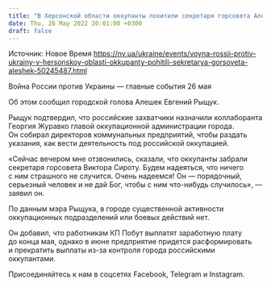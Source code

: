 ```yaml
---
title: "В Херсонской области оккупанты похитили секретаря горсовета Алешек"
date: Thu, 26 May 2022 20:01:00 +0300
draft: false
---
```

Источник: Новое Время https://nv.ua/ukraine/events/voyna-rossii-protiv-ukrainy-v-hersonskoy-oblasti-okkupanty-pohitili-sekretarya-gorsoveta-aleshek-50245487.html


Война России против Украины — главные события 26 мая

 Об этом сообщил городской голова Алешек Евгений Рыщук.

Рыщук подтвердил, что российские захватчики назначили коллаборанта Георгия Журавко главой оккупационной администрации города. Он собирал директоров коммунальных предприятий, чтобы раздать указания, как вести деятельность под российской оккупацией.

«Сейчас вечером мне отзвонились, сказали, что оккупанты забрали секретаря горсовета Виктора Сироту. Будем надеяться, что ничего с ним страшного не случится. Очень надеемся! Он — порядочный, серьезный человек и не дай Бог, чтобы с ним что-нибудь случилось», — заявил он.

По данным мэра Рыщука, в городе существенной активности оккупационных подразделений или боевых действий нет.

Он добавил, что работникам КП Побут выплатят заработную плату до конца мая, однако в июне предприятие придется расформировать и прекратить выплаты из-за контроля города российскими оккупантами.

Присоединяйтесь к нам в соцсетях Facebook, Telegram и Instagram.
